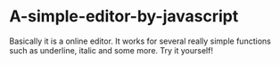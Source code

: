 # A-simple-editor-by-javascript
Basically it is a online editor. It works for several really simple functions such as underline, italic and some more. Try it yourself!
